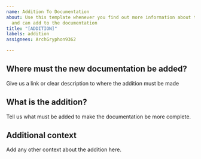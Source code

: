 ```yaml
---
name: Addition To Documentation
about: Use this template whenever you find out more information about the protocol,
  and can add to the documentation
title: "[ADDITION]"
labels: addition
assignees: ArchGryphon9362

---
```


## Where must the new documentation be added?
Give us a link or clear description to where the addition must be made

## What is the addition?
Tell us what must be added to make the documentation be more complete.

## Additional context
Add any other context about the addition here.
